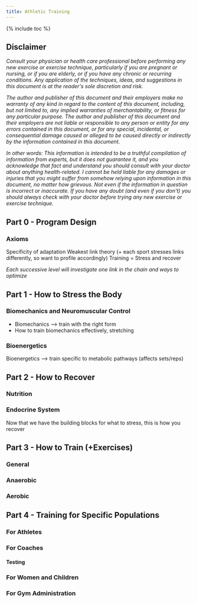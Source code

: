 ```yaml
---
title: Athletic Training
---
```


{% include toc %}

## Disclaimer

_Consult your physician or health care professional before performing any new exercise or exercise technique, particularly if you are pregnant or nursing, or if you are elderly, or if you have any chronic or recurring conditions. Any application of the techniques, ideas, and suggestions in this document is at the reader's sole discretion and risk._

_The author and publisher of this document and their employers make no warranty of any kind in regard to the content of this document, including, but not limited to, any implied warranties of merchantability, or fitness for any particular purpose. The author and publisher of this document and their employers are not liable or responsible to any person or entity for any errors contained in this document, or for any special, incidental, or consequential damage caused or alleged to be caused directly or indirectly by the information contained in this document._

_In other words: This information is intended to be a truthful compilation of information from experts, but it does not guarantee it, and you acknowledge that fact and understand you should consult with your doctor about anything health-related. I cannot be held liable for any damages or injuries that you might suffer from somehow relying upon information in this document, no matter how grievous. Not even if the information in question is incorrect or inaccurate. If you have any doubt (and even if you don't) you should always check with your doctor before trying any new exercise or exercise technique._

## Part 0 - Program Design

### Axioms
<!-- 19. Periodization -->
<!-- 20. Rehab -->
Specificity of adaptation
Weakest link theory (+ each sport stresses links differently, so want to profile accordingly)
Training = Stress and recover

_Each successive level will investigate one link in the chain and ways to optimize_

## Part 1 - How to Stress the Body

### Biomechanics and Neuromuscular Control
<!-- 1. (Muscular, Neuromuscular) -->
<!-- 4. Biomechanics -->
- Biomechanics --> train with the right form
- How to train biomechanics effectively, stretching

### Bioenergetics
<!-- 1. (Cardiovascular, Respiratory) -->
<!-- 2. Bioenergetics -->
Bioenergetics --> train specific to metabolic pathways (affects sets/reps)

## Part 2 - How to Recover

### Nutrition
<!-- 10. Nutrition -->

### Endocrine System
<!-- 3. Endocrine -->
Now that we have the building blocks for what to stress, this is how you recover


## Part 3 - How to Train (+Exercises)
### General
<!-- 13. Warmup and Stretching -->

### Anaerobic
<!-- 5. Anaerobic -->
<!-- 14. Resistance Training Technique -->
<!-- 15. Resistance -->
<!-- 16. Plyometric -->
<!-- 17. Speed and Agility -->

### Aerobic
<!-- 6. Aerobic -->
<!-- 18. Aerobic -->


## Part 4 - Training for Specific Populations

### For Athletes
<!-- 8. Psychology -->
<!-- 9. Performance Enhancing Substances -->

### For Coaches
#### Testing
<!-- 11. Test Selection -->
<!-- 12. Test Administration -->

### For Women and Children
<!-- 7. Age and Sex Differences -->

### For Gym Administration
<!-- 21. Facility Organization -->
<!-- 22. Gym Handbook -->



<!-- ## CSCS Chapters -->
<!-- Concepts -->
<!-- 1. Structure and function of each system (going to add to each individually) -->
<!-- - Muscular -->
<!-- - Neuromuscular -->
<!-- - Cardiovascular -->
<!-- - Respiratory -->
<!-- 2. Bioenergetics -->
<!-- 3. Endocrine -->
<!-- 4. Biomechanics -->
<!-- 5. Anaerobic -->
<!-- 6. Aerobic -->
<!-- 7. Age and Sex Differences -->
<!-- 8. Psychology -->
<!-- 9. Performance Enhancing Substances -->
<!-- 10. Nutrition -->

<!-- Testing and Evaluation -->
<!-- 11. Test Selection -->
<!-- 12. Test Administration -->

<!-- Exercise Techniques -->
<!-- 13. Warmup and Stretching -->
<!-- 14. Resistance Training Technique -->

<!-- Program Design -->
<!-- 15. Resistance -->
<!-- 16. Plyometric -->
<!-- 17. Speed and Agility -->
<!-- 18. Aerobic -->
<!-- 19. Periodization -->
<!-- 20. Rehab -->

<!-- Organization and Administration -->
<!-- 21. Facility Organization -->
<!-- 22. Gym Handbook -->

